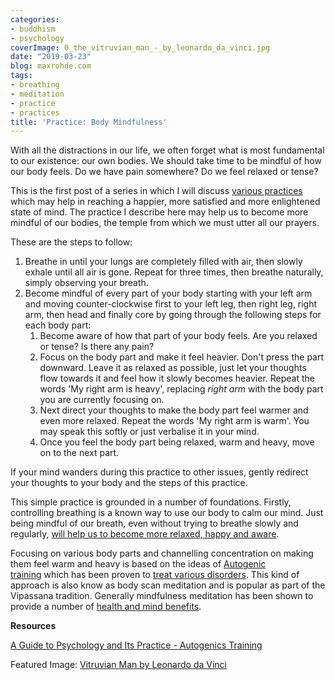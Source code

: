 ```yaml
---
categories:
- buddhism
- psychology
coverImage: 0_the_vitruvian_man_-_by_leonardo_da_vinci.jpg
date: "2019-03-23"
blog: maxrohde.com
tags:
- breathing
- meditation
- practice
- practices
title: 'Practice: Body Mindfulness'
---
```


With all the distractions in our life, we often forget what is most fundamental to our existence: our own bodies. We should take time to be mindful of how our body feels. Do we have pain somewhere? Do we feel relaxed or tense?

This is the first post of a series in which I will discuss [various practices](https://maxrohde.com/2019/04/19/practices-for-enlightenment/) which may help in reaching a happier, more satisfied and more enlightened state of mind. The practice I describe here may help us to become more mindful of our bodies, the temple from which we must utter all our prayers.

These are the steps to follow:

1. Breathe in until your lungs are completely filled with air, then slowly exhale until all air is gone. Repeat for three times, then breathe naturally, simply observing your breath.
2. Become mindful of every part of your body starting with your left arm and moving counter-clockwise first to your left leg, then right leg, right arm, then head and finally core by going through the following steps for each body part:
   1. Become aware of how that part of your body feels. Are you relaxed or tense? Is there any pain?
   2. Focus on the body part and make it feel heavier. Don't press the part downward. Leave it as relaxed as possible, just let your thoughts flow towards it and feel how it slowly becomes heavier. Repeat the words 'My right arm is heavy', replacing _right arm_ with the body part you are currently focusing on.
   3. Next direct your thoughts to make the body part feel warmer and even more relaxed. Repeat the words 'My right arm is warm'. You may speak this softly or just verbalise it in your mind.
   4. Once you feel the body part being relaxed, warm and heavy, move on to the next part.

If your mind wanders during this practice to other issues, gently redirect your thoughts to your body and the steps of this practice.

This simple practice is grounded in a number of foundations. Firstly, controlling breathing is a known way to use our body to calm our mind. Just being mindful of our breath, even without trying to breathe slowly and regularly, [will help us to become more relaxed, happy and aware](https://www.nytimes.com/2014/01/19/magazine/breathing-in-vs-spacing-out.html).

Focusing on various body parts and channelling concentration on making them feel warm and heavy is based on the ideas of [Autogenic training](https://en.wikipedia.org/wiki/Autogenic_training) which has been proven to [treat various disorders](https://link.springer.com/article/10.1023%2FA%3A1014576505223). This kind of approach is also know as body scan meditation and is popular as part of the Vipassana tradition. Generally mindfulness meditation has been shown to provide a number of [health and mind benefits](https://www.sciencedirect.com/science/article/pii/S0165032710006087?via%3Dihub).

**Resources**

[A Guide to Psychology and Its Practice - Autogenics Training](http://www.guidetopsychology.com/autogen.htm)

Featured Image: [Vitruvian Man by Leonardo da Vinci](https://commons.wikimedia.org/wiki/File:0_The_Vitruvian_Man_-_by_Leonardo_da_Vinci.jpg)